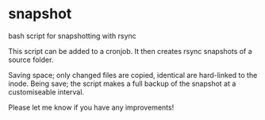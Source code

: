 # snapshot
bash script for snapshotting with rsync

This script can be added to a cronjob. It then creates rsync snapshots of a source folder.

Saving space; only changed files are copied, identical are hard-linked to the inode.
Being save; the script makes a full backup of the snapshot at a customiseable interval.

Please let me know if you have any improvements!
